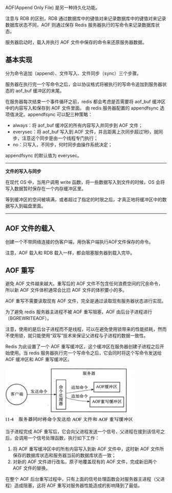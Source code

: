 AOF(Append Only File) 是另一种持久化功能。

注意与 RDB 的区别，RDB 通过数据库中的键值对来记录数据库中的键值对来记录数据库状态不同，AOF 则通过保存 Redis 服务器执行的写命令来记录数据库状态。

服务器启动时，载入并执行 AOF 文件中保存的命令来还原服务器数据。

## 基本实现

分为命令追加（append）、文件写入、文件同步（sync）三个步骤。

服务器在执行完一个写命令之后，会以协议格式将被执行的写命令追加到服务器状态的 aof_buf 缓冲区的末尾。

在服务器每次结束一个事件循环之前，redis 都会考虑是否需要将 aof_buf 缓冲区中的内容写入和保存到 AOF 文件里面。
由 redis 服务器配置的 appendfsync 选项值决定。appendfsync 可以配三种策略：

- always：将 aof_buf 缓冲区的所有内容写入并同步到 AOF 文件；
- everysec：将 aof_buf 写入到 AOF 文件，并且距离上次同步超过1秒，就同步，注意这个同步是由一个线程专门执行；
- no：只写入，不同步，何时同步由操作系统决定；

appendfsync 的默认值为 everysec。


---

**文件的写入与同步**


在现代 OS 中，当用户调用 write 函数，将一些数据写入到文件的时候，OS 会将写入数据暂时保存在一个内存缓冲区里。

等到缓冲区的空间被填满，或者超过了指定的时限之后，才真正地将缓冲区中的数据写入到磁盘里面。

---

## AOF 文件的载入

创建一个不带网络连接的伪客户端，用伪客户端执行AOF文件保存的命令。

注意，AOF 载入和 RDB 载入一样，都会阻塞服务器到载入完毕。


## AOF 重写

避免 AOF 文件越来越大。重写后的 AOF 文件不包含任何浪费空间的冗余命令，所以新 AOF 文件体积通常会比旧 AOF 文件的体积要小的多。

AOF 重写不需要读取现有 AOF 文件，完全是通过读取现有服务器状态进行实现。

为了避免 redis 服务器主进程不被 AOF 重写阻塞，AOF 由后台子进程进行（BGREWRITEAOF）。

注意，使用的是后台子进程而不是线程，可以在避免使用锁带来的性能损耗，然而不使用锁，就只能使用“双写”技术来保证父进程与子进程的数据一致性。

Redis 为此设置了一个 AOF 重写缓冲区，这个缓冲区在服务器创建子进程之后开始使用。当 redis 服务器执行完一个写命令之后，它会同时将这个写命令发送给 AOF 缓冲区和 AOF 重写缓冲区。

![](images/redis-aof.png)

当子进程完成 AOF 重写后，它会向父进程发送一个信号，父进程在接到该信号之后，会调用一个信号处理函数，执行如下工作：

1. 将 AOF 重写缓冲区中的所有内容写入到新 AOF 文件中，这时新 AOF 文件所保存的数据库状态和服务器当前的数据库状态一致；
2. 对新的 AOF 文件进行改名，原子地覆盖现有的 AOF 文件，完成新旧两个 AOF 文件的替换。


在整个 AOF 后台重写过程中，只有上面的信号处理函数会对服务器主进程（父进程）造成阻塞，这将 AOF 重写对服务器性能造成的影响降到了最低。